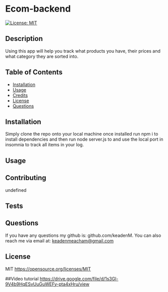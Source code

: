 
# Ecom-backend

[![License: MIT](https://img.shields.io/badge/License-MIT-yellow.svg)](https://opensource.org/licenses/MIT)
    

## Description
Using this app will help you track what products you have, their prices and what category they are sorted into.

## Table of Contents
- [Installation](#installation)
- [Usage](#usage)
- [Credits](#credits)
- [License](#license)
- [Questions](#questions)

## Installation
Simply clone the repo onto your local machine once installed run npm i to install dependencies and then run node server.js to and use the local port in insomnia to track all items in your log.

## Usage


## Contributing
undefined

## Tests


## Questions
If you have any questions my github is: github.com/keadenM. You can also reach me via email at: keadenmeacham@gmail.com

## License
MIT https://opensource.org/licenses/MIT

##Video tutorial
https://drive.google.com/file/d/1s3Gl-9V4b9HqESvUuGuWEFy-pta4xHru/view

